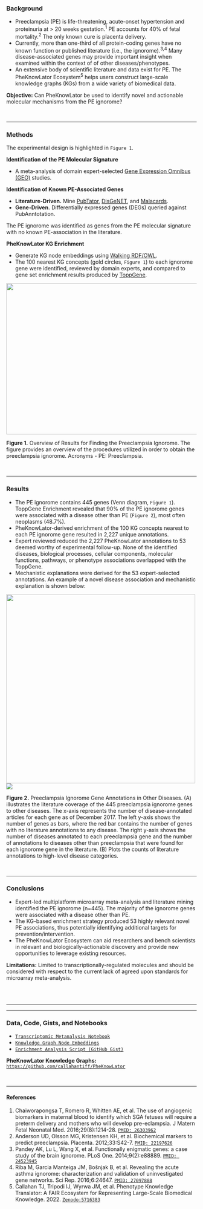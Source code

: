 <!-- # Mechanistic Enrichment of the Preeclampsia Ignorome -->

### Background
- Preeclampsia (PE) is life-threatening, acute-onset hypertension and proteinuria at > 20 weeks gestation.<sup>1</sup> PE accounts for 40% of fetal mortality.<sup>2</sup> The only known cure is placenta delivery.  
- Currently, more than one-third of all protein-coding genes have no known function or published literature (i.e., the ignorome).<sup>3,4</sup> Many disease-associated genes may provide important insight when examined within the context of of other diseases/phenotypes.  
- An extensive body of scientific literature and data exist for PE. The PheKnowLator Ecosystem<sup>5</sup> helps users construct large-scale knowledge graphs (KGs) from a wide variety of biomedical data.

**Objective:** Can PheKnowLator be used to identify novel and actionable molecular mechanisms from the PE ignorome?

<br>  

___

### Methods  
The experimental design is highlighted in `Figure 1`.

**Identification of the PE Molecular Signature**
- A meta-analysis of domain expert-selected [Gene Expression Omnibus (GEO)](https://www.ncbi.nlm.nih.gov/geo/) studies. 

**Identification of Known PE-Associated Genes**  
- **Literature-Driven.** Mine [PubTator](https://www.ncbi.nlm.nih.gov/research/pubtator/), [DisGeNET](https://www.disgenet.org/), and [Malacards](https://www.malacards.org/).  
- **Gene-Driven.** Differentially expressed genes (DEGs) queried against PubAnntotation.

The PE ignorome was identified as genes from the PE molecular signature with no known PE-association in the literature. 

**PheKnowLator KG Enrichment**
- Generate KG node embeddings using [Walking RDF/OWL](https://github.com/bio-ontology-research-group/walking-rdf-and-owl).  
- The 100 nearest KG concepts (gold circles, `Figure 1`) to each ignorome gene were identified, reviewed by domain experts, and compared to gene set enrichment results produced by [ToppGene](https://toppgene.cchmc.org/help/publications.jsp).

<img src="https://user-images.githubusercontent.com/8030363/177888222-0c5c5113-08d8-4603-86f9-49c8a29c61e2.png" width="600" height="400"/>

**Figure 1.** Overview of Results for Finding the Preeclampsia Ignorome. The figure provides an overview of the procedures utilized in order to obtain the preeclampsia ignorome. Acronyms - PE: Preeclampsia.

<br>

___

### Results  
- The PE ignorome contains 445 genes (Venn diagram, `Figure 1`). ToppGene Enrichment revealed that 90% of the PE ignorome genes were associated with a disease other than PE (`Figure 2`), most often neoplasms (48.7%).  
- PheKnowLator-derived enrichment of the 100 KG concepts nearest to each PE ignorome gene resulted in 2,227 unique annotations.  
- Expert reviewed reduced the 2,227 PheKnowLator annotations to 53 deemed worthy of experimental follow-up. None of the identified diseases, biological processes, cellular components, molecular functions, pathways, or phenotype associations overlapped with the ToppGene.  
- Mechanistic explanations were derived for the 53 expert-selected annotations. An example of a novel disease association and mechanistic explanation is shown below:  
<img width="500" src="https://user-images.githubusercontent.com/8030363/177889687-c32c8e88-e12d-4453-abe3-ebc1214b2fbd.png">

<img src="https://user-images.githubusercontent.com/8030363/177890243-50a40fe7-93a9-49f2-b7c2-a1ef57eaa32e.png"/>

**Figure 2.** Preeclampsia Ignorome Gene Annotations in Other Diseases. (A) illustrates the literature coverage of the 445 preeclampsia ignorome genes to other diseases. The x-axis represents the number of disease-annotated articles for each gene as of December 2017. The left y-axis shows the number of genes as bars, where the red bar contains the number of genes with no literature annotations to any disease. The right y-axis shows the number of diseases annotated to each preeclampsia gene and the number of annotations to diseases other than preeclampsia that were found for each ignorome gene in the literature. (B) Plots the counts of literature annotations to high-level disease categories.

<br>

___

### Conclusions
- Expert-led multiplatform microarray meta-analysis and literature mining identified the PE ignorome (n=445). The majority of the ignorome genes were associated with a disease other than PE.  
- The KG-based enrichment strategy produced 53 highly relevant novel PE associations, thus potentially identifying additional targets for prevention/intervention.  
- The PheKnowLator Ecosystem can aid researchers and bench scientists in relevant and biologically-actionable discovery and provide new opportunities to leverage existing resources.

**Limitations:** Limited to transcriptionally-regulated molecules and should be considered with respect to the current lack of agreed upon standards for microarray meta-analysis.

<br><br>

____
____

### Data, Code, Gists, and Notebooks
- [`Transcriptomic Metanalysis Notebook`](https://github.com/callahantiff/ignorenet/blob/master/notebooks/Biohackathon_GEO_Full_pipeline.nb.html)   
- [`Knowledge Graph Node Embeddings`](https://zenodo.org/record/3830982/files/embeddings.zip)  
- [`Enrichment Analysis Script (GitHub Gist)`](https://gist.github.com/callahantiff/86d174f27838b5a6d243859fdd3b8e1b)  

**PheKnowLator Knowledge Graphs:** [`https://github.com/callahantiff/PheKnowLator`](https://github.com/callahantiff/PheKnowLator)  


<br>

___

#### References
1. Chaiworapongsa T, Romero R, Whitten AE, et al. The use of angiogenic biomarkers in maternal blood to identify which SGA fetuses will require a preterm delivery and mothers who will develop pre-eclampsia. J Matern Fetal Neonatal Med. 2016;29(8):1214-28. [`PMID: 26303962`](https://pubmed.ncbi.nlm.nih.gov/26303962/)  
2. Anderson UD, Olsson MG, Kristensen KH, et al. Biochemical markers to predict preeclampsia. Placenta. 2012;33:S42-7. [`PMID: 22197626`](https://pubmed.ncbi.nlm.nih.gov/22197626/)   
3. Pandey AK, Lu L, Wang X, et al. Functionally enigmatic genes: a case study of the brain ignorome. PLoS One. 2014;9(2):e88889. [`PMID: 24523945`](https://pubmed.ncbi.nlm.nih.gov/24523945/)   
4. Riba M, Garcia Manteiga JM, Bošnjak B, et al. Revealing the acute asthma ignorome: characterization and validation of uninvestigated gene networks. Sci Rep. 2016;6:24647. [`PMID: 27097888`](https://pubmed.ncbi.nlm.nih.gov/27097888/) 
5. Callahan TJ, Tripodi IJ, Wyrwa JM, et al. Phenotype Knowledge Translator: A FAIR Ecosystem for Representing Large-Scale Biomedical Knowledge. 2022. [`Zenodo:5716383`](https://doi.org/10.5281/zenodo.5716383) 
